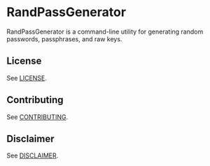 # RandPassGenerator

RandPassGenerator is a command-line utility for generating random passwords, passphrases, and raw keys.

## License

See [LICENSE](./LICENSE.md).

## Contributing

See [CONTRIBUTING](./CONTRIBUTING.md).

## Disclaimer

See [DISCLAIMER](./DISCLAIMER.md).


